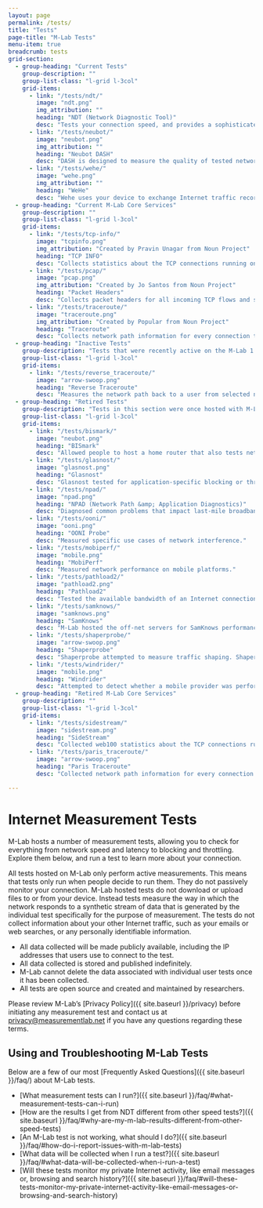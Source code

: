 ```yaml
---
layout: page
permalink: /tests/
title: "Tests"
page-title: "M-Lab Tests"
menu-item: true
breadcrumb: tests
grid-section:
  - group-heading: "Current Tests"
    group-description: ""
    group-list-class: "l-grid l-3col"
    grid-items:
      - link: "/tests/ndt/"
        image: "ndt.png"
        img_attribution: ""
        heading: "NDT (Network Diagnostic Tool)"
        desc: "Tests your connection speed, and provides a sophisticated diagnosis of problems limiting speed."
      - link: "/tests/neubot/"
        image: "neubot.png"
        img_attribution: ""
        heading: "Neubot DASH"
        desc: "DASH is designed to measure the quality of tested networks by emulating a video streaming player."
      - link: "/tests/wehe/"
        image: "wehe.png"
        img_attribution: ""
        heading: "WeHe"
        desc: "Wehe uses your device to exchange Internet traffic recorded from real, popular apps like YouTube and Spotify, and attempts to tell you whether your ISP is giving different performance to an app's network traffic."
  - group-heading: "Current M-Lab Core Services"
    group-description: ""
    group-list-class: "l-grid l-3col"
    grid-items:
      - link: "/tests/tcp-info/"
        image: "tcpinfo.png"
        img_attribution: "Created by Pravin Unagar from Noun Project"
        heading: "TCP INFO"
        desc: "Collects statistics about the TCP connections running on the M-Lab platform using tcp-info."
      - link: "/tests/pcap/"
        image: "pcap.png"
        img_attribution: "Created by Jo Santos from Noun Project"
        heading: "Packet Headers"
        desc: "Collects packet headers for all incoming TCP flows and saves each stream of packet captures into a per-stream .pcap file."
      - link: "/tests/traceroute/"
        image: "traceroute.png"
        img_attribution: "Created by Popular from Noun Project"
        heading: "Traceroute"
        desc: "Collects network path information for every connection to the M-Lab platform."
  - group-heading: "Inactive Tests"
    group-description: "Tests that were recently active on the M-Lab 1.0 platform, but have not yet been redesigned by their developers to run on the M-Lab 2.0 platform."
    group-list-class: "l-grid l-3col"
    grid-items:
      - link: "/tests/reverse_traceroute/"
        image: "arrow-swoop.png"
        heading: "Reverse Traceroute"
        desc: "Measures the network path back to a user from selected network endpoints."
  - group-heading: "Retired Tests"
    group-description: "Tests in this section were once hosted with M-Lab but have since been retired. The data collected by these tests while they were hosted on with M-Lab remains available. Please see each individual test's page for more information."
    group-list-class: "l-grid l-3col"
    grid-items:
      - link: "/tests/bismark/"
        image: "neubot.png"
        heading: "BISmark"
        desc: "Allowed people to host a home router that also tests network performance over time."
      - link: "/tests/glasnost/"
        image: "glasnost.png"
        heading: "Glasnost"
        desc: "Glasnost tested for application-specific blocking or throttling, and was decommissioned on 07/07/2017. The source code is still available."
      - link: "/tests/npad/"
        image: "npad.png"
        heading: "NPAD (Network Path &amp; Application Diagnostics)"
        desc: "Diagnosed common problems that impact last-mile broadband networks."
      - link: "/tests/ooni/"
        image: "ooni.png"
        heading: "OONI Probe"
        desc: "Measured specific use cases of network interference."
      - link: "/tests/mobiperf/"
        image: "mobile.png"
        heading: "MobiPerf"
        desc: "Measured network performance on mobile platforms."
      - link: "/tests/pathload2/"
        image: "pathload2.png"
        heading: "Pathload2"
        desc: "Tested the available bandwidth of an Internet connection until it was decommissioned from the M-Lab platform on 12/21/2012. However, the data and source code are still available."
      - link: "/tests/samknows/"
        image: "samknows.png"
        heading: "SamKnows"
        desc: "M-Lab hosted the off-net servers for SamKnows performance testing used in the FCC's Measuring Broadband America Program from 2009-2019."
      - link: "/tests/shaperprobe/"
        image: "arrow-swoop.png"
        heading: "Shaperprobe"
        desc: "Shaperprobe attempted to measure traffic shaping. Shaperpobe was decommissioned from the M-Lab fleet on 5/11/2015."
      - link: "/tests/windrider/"
        image: "mobile.png"
        heading: "Windrider"
        desc: "Attempted to detect whether a mobile provider was performing application or service specific differentiation until it was decommissioned on 01/17/2013. The source code is still available."
  - group-heading: "Retired M-Lab Core Services"
    group-description: ""
    group-list-class: "l-grid l-3col"
    grid-items:
      - link: "/tests/sidestream/"
        image: "sidestream.png"
        heading: "SideStream"
        desc: "Collected web100 statistics about the TCP connections running on the M-Lab 1.0 platform."
      - link: "/tests/paris_traceroute/"
        image: "arrow-swoop.png"
        heading: "Paris Traceroute"
        desc: "Collected network path information for every connection to the M-Lab 1.0 platform."

---
```


# Internet Measurement Tests

M-Lab hosts a number of measurement tests, allowing you to check for everything from network speed and latency to blocking and throttling. Explore them below, and run a test to learn more about your connection.

All tests hosted on M-Lab only perform active measurements. This means that tests only run when people decide to run them. They do not passively monitor your connection. M-Lab hosted tests do not download or upload files to or from your device. Instead tests measure the way in which the network responds to a synthetic stream of data that is generated by the individual test specifically for the purpose of measurement. The tests do not collect information about your other Internet traffic, such as your emails or web searches, or any personally identifiable information.

* All data collected will be made publicly available, including the IP addresses that users use to connect to the test.
* All data collected is stored and published indefinitely.
* M-Lab cannot delete the data associated with individual user tests once it has been collected.
* All tests are open source and created and maintained by researchers.

Please review M-Lab’s [Privacy Policy]({{ site.baseurl }}/privacy) before initiating any measurement test and contact us at [privacy@measurementlab.net](mailto:privacy@measurementlab.net) if you have any questions regarding these terms.

## Using and Troubleshooting M-Lab Tests

Below are a few of our most [Frequently Asked Questions]({{ site.baseurl }}/faq/) about M-Lab tests.

* [What measurement tests can I run?]({{ site.baseurl }}/faq/#what-measurement-tests-can-i-run)
* [How are the results I get from NDT different from other speed tests?]({{ site.baseurl }}/faq/#why-are-my-m-lab-results-different-from-other-speed-tests)
* [An M-Lab test is not working, what should I do?]({{ site.baseurl }}/faq/#how-do-i-report-issues-with-m-lab-tests)
* [What data will be collected when I run a test?]({{ site.baseurl }}/faq/#what-data-will-be-collected-when-i-run-a-test)
* [Will these tests monitor my private Internet activity, like email messages or, browsing and search history?]({{ site.baseurl }}/faq/#will-these-tests-monitor-my-private-internet-activity-like-email-messages-or-browsing-and-search-history)
